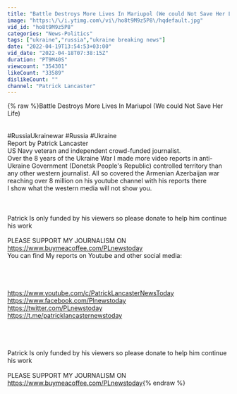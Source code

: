 ```yaml
---
title: "Battle Destroys More Lives In Mariupol (We could Not Save Her Life)"
image: "https:\/\/i.ytimg.com\/vi\/ho8t9M9z5P8\/hqdefault.jpg"
vid_id: "ho8t9M9z5P8"
categories: "News-Politics"
tags: ["ukraine","russia","ukraine breaking news"]
date: "2022-04-19T13:54:53+03:00"
vid_date: "2022-04-18T07:38:15Z"
duration: "PT9M40S"
viewcount: "354301"
likeCount: "33589"
dislikeCount: ""
channel: "Patrick Lancaster"
---
```

{% raw %}Battle Destroys More Lives In Mariupol (We could Not Save Her Life)<br /><br /><br />#RussiaUkrainewar #Russia #Ukraine<br />Report by Patrick Lancaster <br />US Navy veteran and independent crowd-funded journalist. <br />Over the 8 years of the Ukraine War I made more video reports in anti-Ukraine Government (Donetsk People's Republic) controlled territory than any other western journalist.  All so covered the Armenian Azerbaijan war reaching over 8 million on his youtube channel with his reports there<br />I show what the western media will not show you. <br /><br /><br /><br />Patrick Is only funded by his viewers so please donate to help him continue his work<br /><br />PLEASE SUPPORT MY JOURNALISM ON <a rel="nofollow" target="blank" href="https://www.buymeacoffee.com/PLnewstoday">https://www.buymeacoffee.com/PLnewstoday</a><br />You can find My reports on Youtube and other social media:<br /><br /><br /><br /><br /><a rel="nofollow" target="blank" href="https://www.youtube.com/c/PatrickLancasterNewsToday">https://www.youtube.com/c/PatrickLancasterNewsToday</a><br /><a rel="nofollow" target="blank" href="https://www.facebook.com/Plnewstoday">https://www.facebook.com/Plnewstoday</a><br /><a rel="nofollow" target="blank" href="https://twitter.com/PLnewstoday">https://twitter.com/PLnewstoday</a><br /><a rel="nofollow" target="blank" href="https://t.me/patricklancasternewstoday">https://t.me/patricklancasternewstoday</a><br /><br /><br /><br /><br />Patrick Is only funded by his viewers so please donate to help him continue his work<br /><br />PLEASE SUPPORT MY JOURNALISM ON <a rel="nofollow" target="blank" href="https://www.buymeacoffee.com/PLnewstoday">https://www.buymeacoffee.com/PLnewstoday</a>{% endraw %}
